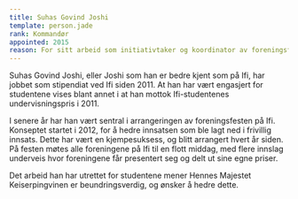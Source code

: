 ```yaml
---
title: Suhas Govind Joshi
template: person.jade
rank: Kommandør
appointed: 2015
reason: For sitt arbeid som initiativtaker og koordinator av foreningsfesten på Institutt for informatikk tildeles Suhas Govind Joshi graden Kommandør av Hennes Majestet Keiserpingvinen den Fornemmes orden.
---
```


Suhas Govind Joshi, eller Joshi som han er bedre kjent som på Ifi, har jobbet som stipendiat ved Ifi siden 2011. At han har vært engasjert for studentene vises blant annet i at han mottok Ifi-studentenes undervisningspris i 2011.

I senere år har han vært sentral i arrangeringen av foreningsfesten på Ifi. Konseptet startet i 2012, for å hedre innsatsen som ble lagt ned i frivillig innsats. Dette har vært en kjempesuksess, og blitt arrangert hvert år siden. På festen møtes alle foreningene på Ifi til en flott middag, med flere innslag underveis hvor foreningene får presentert seg og delt ut sine egne priser.

Det arbeid han har utrettet for studentene mener Hennes Majestet Keiserpingvinen er beundringsverdig, og ønsker å hedre dette.